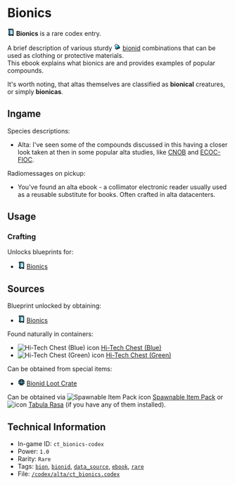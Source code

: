# Bionics

<img src="https://raw.githubusercontent.com/Ceterai/Enternia/main/codex/alta/ebook/bionid.png" alt="Bionics icon" loading="lazy" height="16px" width="auto" /> **Bionics** is a rare codex entry.

A brief description of various sturdy <img src="https://raw.githubusercontent.com/Ceterai/Enternia/main/items/generic/crafting/ct_bionid.png" alt="Bionid icon" loading="lazy" height="16px" width="auto" /> [bionid](https://ceterai.github.io/MyEnternia/Wiki/Bionid) combinations that can be used as clothing or protective materials.  
This ebook explains what bionics are and provides examples of popular compounds.

It's worth noting, that altas themselves are classified as **bionical** creatures, or simply **bionicas**.

## Ingame

Species descriptions:

- Alta: I've seen some of the compounds discussed in this having a closer look taken at then in some popular alta studies, like [CNOB](https://ceterai.github.io/MyEnternia/Wiki/CNOB) and [ECOC-FIOC](https://ceterai.github.io/MyEnternia/Wiki/ECOC-FIOC).

Radiomessages on pickup:

- You've found an alta ebook - a collimator electronic reader usually used as a reusable substitute for books. Often crafted in alta datacenters.

## Usage

### Crafting

Unlocks blueprints for:

- <img src="https://raw.githubusercontent.com/Ceterai/Enternia/main/codex/alta/ebook/bionid.png" alt="Bionics icon" loading="lazy" height="16px" width="auto" /> [Bionics](https://ceterai.github.io/MyEnternia/Wiki/Bionics)

## Sources

Blueprint unlocked by obtaining:

- <img src="https://raw.githubusercontent.com/Ceterai/Enternia/main/codex/alta/ebook/bionid.png" alt="Bionics icon" loading="lazy" height="16px" width="auto" /> [Bionics](https://ceterai.github.io/MyEnternia/Wiki/Bionics)

Found naturally in containers:

- <img src="https://starbounder.org/mediawiki/images/9/9f/Hi-Tech_Chest_%28Blue%29.png" alt="Hi-Tech Chest (Blue) icon" loading="lazy" height="9px" width="12px" /> [Hi-Tech Chest (Blue)](https://starbounder.org/Hi-Tech_Chest_(Blue))
- <img src="https://starbounder.org/mediawiki/images/8/88/Hi-Tech_Chest_%28Green%29.png" alt="Hi-Tech Chest (Green) icon" loading="lazy" height="9px" width="12px" /> [Hi-Tech Chest (Green)](https://starbounder.org/Hi-Tech_Chest_(Green))

Can be obtained from special items:

- <img src="https://raw.githubusercontent.com/Ceterai/Enternia/main/items/active/alta/loot/biome/ct_bionid_loot.png" alt="Bionid Loot Crate icon" loading="lazy" height="16px" width="auto" /> [Bionid Loot Crate](https://ceterai.github.io/MyEnternia/Wiki/BionidLootCrate)

Can be obtained via <img src="https://raw.githubusercontent.com/Silverfeelin/Starbound-SpawnableItemPack/master/interface/sip/iconSmall.png" alt="Spawnable Item Pack icon" width="18" height="14"/> [Spawnable Item Pack](https://steamcommunity.com/sharedfiles/filedetails/?id=733665104) or <img src="https://steamuserimages-a.akamaihd.net/ugc/263843960696222713/3EC9A7C005541F7D577EBCB8C5736B4EFC9973D6/" alt="icon" width="8" height="12"/> [Tabula Rasa](https://community.playstarbound.com/resources/the-tabula-rasa.3222/) (if you have any of them installed).

## Technical Information

- In-game ID: `ct_bionics-codex`
- Power: `1.0`
- Rarity: `Rare`
- Tags: [`bion`](https://ceterai.github.io/MyEnternia/Wiki/Tags/Bion), [`bionid`](https://ceterai.github.io/MyEnternia/Wiki/Tags/Bionid), [`data_source`](https://ceterai.github.io/MyEnternia/Wiki/Tags/DataSource), [`ebook`](https://ceterai.github.io/MyEnternia/Wiki/Tags/Ebook), [`rare`](https://ceterai.github.io/MyEnternia/Wiki/Tags/Rare)
- File: [`/codex/alta/ct_bionics.codex`](https://github.com/Ceterai/Enternia/blob/main/codex/alta/ct_bionics.codex)

